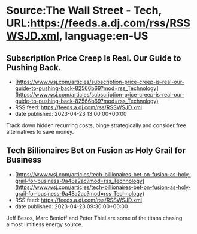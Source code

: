 # Source:The Wall Street - Tech, URL:https://feeds.a.dj.com/rss/RSSWSJD.xml, language:en-US

## Subscription Price Creep Is Real. Our Guide to Pushing Back.
 - [https://www.wsj.com/articles/subscription-price-creep-is-real-our-guide-to-pushing-back-82566b69?mod=rss_Technology](https://www.wsj.com/articles/subscription-price-creep-is-real-our-guide-to-pushing-back-82566b69?mod=rss_Technology)
 - RSS feed: https://feeds.a.dj.com/rss/RSSWSJD.xml
 - date published: 2023-04-23 13:00:00+00:00

Track down hidden recurring costs, binge strategically and consider free alternatives to save money.

## Tech Billionaires Bet on Fusion as Holy Grail for Business
 - [https://www.wsj.com/articles/tech-billionaires-bet-on-fusion-as-holy-grail-for-business-9a48a2ac?mod=rss_Technology](https://www.wsj.com/articles/tech-billionaires-bet-on-fusion-as-holy-grail-for-business-9a48a2ac?mod=rss_Technology)
 - RSS feed: https://feeds.a.dj.com/rss/RSSWSJD.xml
 - date published: 2023-04-23 09:30:00+00:00

Jeff Bezos, Marc Benioff and Peter Thiel are some of the titans chasing almost limitless energy source.

